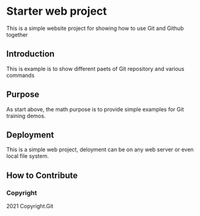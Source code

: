 # Starter web project

This is a simple website project for showing how to use Git and Github together

## Introduction

This is example is to show different paets of Git repository and various commands

## Purpose

As start above, the math purpose is to provide simple examples for Git training demos.

## Deployment

This is a simple web project, deloyment can be on any web server or even local file system.

## How to Contribute

### Copyright

2021 Copyright.Git
